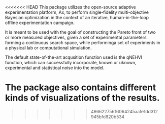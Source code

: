 <<<<<<< HEAD
This package utilizes the open-source adaptive experimentation platform, Ax, to perform single-fidelity multi-objective Bayesian optimization in the context of an iterative, human-in-the-loop offline experimentation campaign. 

It is meant to be used with the goal of constructing the Pareto front of two or more measured objectives, given a set of experimental parameters forming a continuous search space, while performinga set of experiments in a physical lab or computational simulation.

The default state-of-the-art acqusition function used is the qNEHVI function, which can successfully incorporate, known or uknown, experimental and statistical noise into the model.

The package also contains different kinds of visualizations of the results.
=======

>>>>>>> 496622756f6064245aafe1dd312945bfd820b534
